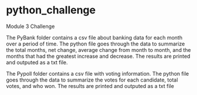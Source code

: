 # python_challenge
Module 3 Challenge

The PyBank folder contains a csv file about banking data for each month over a period of time.
  The python file goes through the data to summarize the total months, net change, average change from month to month, and the months that had the greatest              increase and decrease. The results are printed and outputed as a txt file.
  
The Pypoll folder contains a csv file with voting information.
  The python file goes through the data to summarize the votes for each candidate, total votes, and who won. The results are printed and outputed as a txt     file
